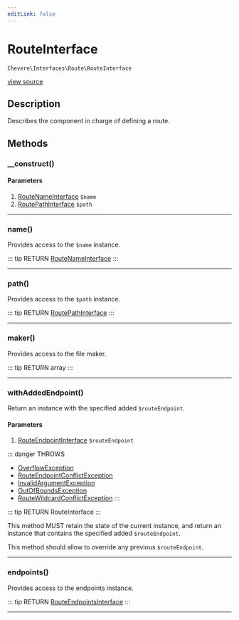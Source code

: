 ```yaml
---
editLink: false
---
```


# RouteInterface

`Chevere\Interfaces\Route\RouteInterface`

[view source](https://github.com/chevere/chevere/blob/master/interfaces/Route/RouteInterface.php)

## Description

Describes the component in charge of defining a route.

## Methods

### __construct()

#### Parameters

1. [RouteNameInterface](./RouteNameInterface.md) `$name`
2. [RoutePathInterface](./RoutePathInterface.md) `$path`

---

### name()

Provides access to the `$name` instance.

::: tip RETURN
[RouteNameInterface](./RouteNameInterface.md)
:::

---

### path()

Provides access to the `$path` instance.

::: tip RETURN
[RoutePathInterface](./RoutePathInterface.md)
:::

---

### maker()

Provides access to the file maker.

::: tip RETURN
array
:::

---

### withAddedEndpoint()

Return an instance with the specified added `$routeEndpoint`.

#### Parameters

1. [RouteEndpointInterface](./RouteEndpointInterface.md) `$routeEndpoint`

::: danger THROWS
- [OverflowException](../../Exceptions/Core/OverflowException.md)
- [RouteEndpointConflictException](../../Exceptions/Route/RouteEndpointConflictException.md)
- [InvalidArgumentException](../../Exceptions/Core/InvalidArgumentException.md)
- [OutOfBoundsException](../../Exceptions/Core/OutOfBoundsException.md)
- [RouteWildcardConflictException](../../Exceptions/Route/RouteWildcardConflictException.md)
:::

::: tip RETURN
RouteInterface
:::

This method MUST retain the state of the current instance, and return
an instance that contains the specified added `$routeEndpoint`.

This method should allow to override any previous `$routeEndpoint`.

---

### endpoints()

Provides access to the endpoints instance.

::: tip RETURN
[RouteEndpointsInterface](./RouteEndpointsInterface.md)
:::

---
